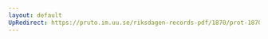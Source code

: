 ```yaml
---
layout: default
UpRedirect: https://pruto.im.uu.se/riksdagen-records-pdf/1870/prot-1870--ak--423/prot-1870--ak--423_031.pdf
---
```

